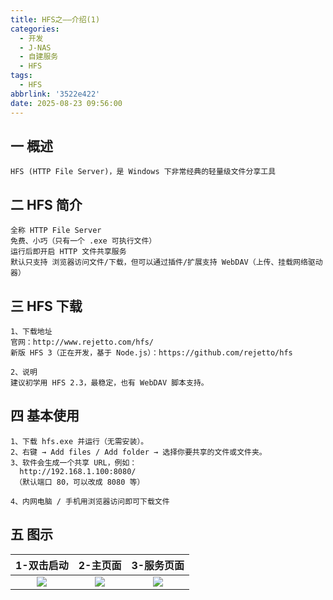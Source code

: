 ```yaml
---
title: HFS之——介绍(1)
categories:
  - 开发
  - J-NAS
  - 自建服务
  - HFS
tags:
  - HFS
abbrlink: '3522e422'
date: 2025-08-23 09:56:00
---
```

## 一 概述

```
HFS (HTTP File Server)，是 Windows 下非常经典的轻量级文件分享工具
```

<!--more-->

## 二 HFS 简介

```
全称 HTTP File Server
免费、小巧（只有一个 .exe 可执行文件）
运行后即开启 HTTP 文件共享服务
默认只支持 浏览器访问文件/下载，但可以通过插件/扩展支持 WebDAV（上传、挂载网络驱动器）
```

## 三 HFS 下载

```
1、下载地址
官网：http://www.rejetto.com/hfs/
新版 HFS 3（正在开发，基于 Node.js）：https://github.com/rejetto/hfs

2、说明
建议初学用 HFS 2.3，最稳定，也有 WebDAV 脚本支持。
```

## 四 基本使用

```
1、下载 hfs.exe 并运行（无需安装）。
2、右键 → Add files / Add folder → 选择你要共享的文件或文件夹。
3、软件会生成一个共享 URL，例如：
  http://192.168.1.100:8080/
 （默认端口 80，可以改成 8080 等）

4、内网电脑 / 手机用浏览器访问即可下载文件
```

## 五 图示

| 1-双击启动 | 2-主页面 | 3-服务页面 |
| :--------: | :------: | :--------: |
|   ![][1]   |  ![][2]  |   ![][3]   |



[1]:https://cdn.jsdelivr.net/gh/PGzxc/CDN/blog-nas/hfs-1-start-cmd-1.png
[2]:https://cdn.jsdelivr.net/gh/PGzxc/CDN/blog-nas/hfs-1-open-home-2.png
[3]:https://cdn.jsdelivr.net/gh/PGzxc/CDN/blog-nas/hfs-1-server-page-3.png
